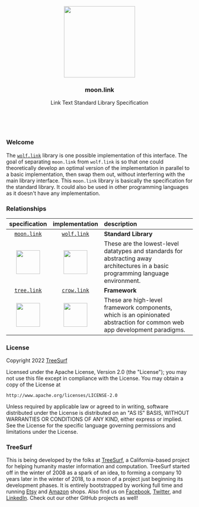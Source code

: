 <br/>
<br/>
<br/>
<br/>
<br/>
<br/>
<br/>

<p align='center'>
  <img src='https://github.com/teamtreesurf/moon.link/blob/make/view/moon.svg?raw=true' height='192'>
</p>

<h3 align='center'>moon.link</h3>
<p align='center'>
  Link Text Standard Library Specification
</p>

<br/>
<br/>
<br/>

### Welcome

The [`wolf.link`](https://github.com/teamtreesurf/wolf.link) library is one possible implementation of this interface. The goal of separating `moon.link` from `wolf.link` is so that one could theoretically develop an optimal version of the implementation in parallel to a basic implementation, then swap them out, without interferring with the main library interface. This `moon.link` library is basically the specification for the standard library. It could also be used in other programming languages as it doesn't have any implementation.

### Relationships

|                                                                       specification                                                                        |                                                                       implementation                                                                       | description                                                                                                                        |
| :--------------------------------------------------------------------------------------------------------------------------------------------------------: | :--------------------------------------------------------------------------------------------------------------------------------------------------------: | :--------------------------------------------------------------------------------------------------------------------------------- |
|                                                  [`moon.link`](https://github.com/teamtreesurf/moon.link)                                                  |                                                  [`wolf.link`](https://github.com/teamtreesurf/wolf.link)                                                  | **Standard Library**                                                                                                               |
| <a href="https://github.com/teamtreesurf/moon.link"><img src='https://github.com/teamtreesurf/moon.link/blob/make/view/moon.svg?raw=true' height='64'></a> | <a href="https://github.com/teamtreesurf/wolf.link"><img src='https://github.com/teamtreesurf/wolf.link/blob/make/view/view.svg?raw=true' height='64'></a> | These are the lowest-level datatypes and standards for abstracting away architectures in a basic programming language environment. |
|                                                  [`tree.link`](https://github.com/teamtreesurf/tree.link)                                                  |                                                  [`crow.link`](https://github.com/teamtreesurf/crow.link)                                                  | **Framework**                                                                                                                      |
| <a href="https://github.com/teamtreesurf/tree.link"><img src='https://github.com/teamtreesurf/tree.link/blob/make/view/view.svg?raw=true' height='64'></a> | <a href="https://github.com/teamtreesurf/crow.link"><img src='https://github.com/teamtreesurf/crow.link/blob/make/view/view.svg?raw=true' height='64'></a> | These are high-level framework components, which is an opinionated abstraction for common web app development paradigms.           |

### License

Copyright 2022 <a href='https://drum.work'>TreeSurf</a>

Licensed under the Apache License, Version 2.0 (the "License");
you may not use this file except in compliance with the License.
You may obtain a copy of the License at

    http://www.apache.org/licenses/LICENSE-2.0

Unless required by applicable law or agreed to in writing, software
distributed under the License is distributed on an "AS IS" BASIS,
WITHOUT WARRANTIES OR CONDITIONS OF ANY KIND, either express or implied.
See the License for the specific language governing permissions and
limitations under the License.

### TreeSurf

This is being developed by the folks at [TreeSurf](https://drum.work), a California-based project for helping humanity master information and computation. TreeSurf started off in the winter of 2008 as a spark of an idea, to forming a company 10 years later in the winter of 2018, to a moon of a project just beginning its development phases. It is entirely bootstrapped by working full time and running [Etsy](https://etsy.com/shop/mountbuild) and [Amazon](https://www.amazon.com/s?rh=p_27%3AMount+Build) shops. Also find us on [Facebook](https://www.facebook.com/teamtreesurf), [Twitter](https://twitter.com/teamtreesurf), and [LinkedIn](https://www.linkedin.com/company/teamtreesurf). Check out our other GitHub projects as well!

